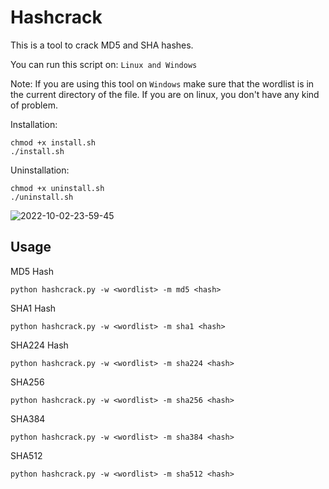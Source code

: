 # Hashcrack

This is a tool to crack MD5 and SHA hashes.

You can run this script on:
``
Linux and
Windows
``

Note: If you are using this tool on ``Windows`` make sure that the wordlist is in the current directory of the file.
If you are on linux, you don't have any kind of problem.

Installation:
```
chmod +x install.sh
./install.sh
```

Uninstallation:
```
chmod +x uninstall.sh
./uninstall.sh
```

![2022-10-02-23-59-45](https://user-images.githubusercontent.com/87804260/193478208-04d179ed-1868-4898-b32b-c5a3ead17fd8.gif)

Usage
---
MD5 Hash

```
python hashcrack.py -w <wordlist> -m md5 <hash>
```

SHA1 Hash


```
python hashcrack.py -w <wordlist> -m sha1 <hash>
```

SHA224 Hash

```
python hashcrack.py -w <wordlist> -m sha224 <hash>
```

SHA256


```
python hashcrack.py -w <wordlist> -m sha256 <hash>
```

SHA384

```
python hashcrack.py -w <wordlist> -m sha384 <hash>
```

SHA512

```
python hashcrack.py -w <wordlist> -m sha512 <hash>
```

